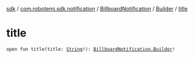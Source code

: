 [sdk](../../../index.md) / [com.robotemi.sdk.notification](../../index.md) / [BillboardNotification](../index.md) / [Builder](index.md) / [title](./title.md)

# title

`open fun title(title: `[`String`](https://kotlinlang.org/api/latest/jvm/stdlib/kotlin/-string/index.html)`!): `[`BillboardNotification.Builder`](index.md)`!`